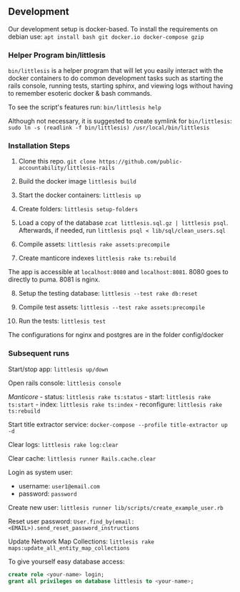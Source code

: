 ## Development

Our development setup is docker-based. To install the requirements on debian use: `apt install bash git docker.io docker-compose gzip`

### Helper Program bin/littlesis

`bin/littlesis` is a helper program that will let you easily interact with the docker containers to do common development tasks such as starting the rails console, running tests, starting sphinx, and viewing logs without having to remember esoteric docker & bash commands.

To see the script's features run: `bin/littlesis help`

Although not necessary, it is suggested to create symlink for `bin/littlesis`: `sudo ln -s (readlink -f bin/littlesis) /usr/local/bin/littlesis`

### Installation Steps

1) Clone this repo. `git clone https://github.com/public-accountability/littlesis-rails`

2) Build the docker image  `littlesis build`

3) Start the docker containers: `littlesis up`

4) Create folders:  `littlesis setup-folders`

5) Load a copy of the database `zcat littlesis.sql.gz | littlesis psql`.
   Afterwards, if needed, run `littlesis psql < lib/sql/clean_users.sql`

6) Compile assets: `littlesis rake assets:precompile`

7) Create manticore indexes `littlesis rake ts:rebuild`

The app is accessible at `localhost:8080` and `localhost:8081`. 8080 goes to directly to puma. 8081 is nginx.

8) Setup the testing database: `littlesis --test rake db:reset`

9) Compile test assets: `littlesis --test rake assets:precompile`

10) Run the tests: ` littlesis test `

The configurations for nginx and postgres are in the folder config/docker

### Subsequent runs

Start/stop app: `littlesis up/down`

Open rails console: `littlesis console`

*Manticore*
    - status: `littlesis rake ts:status`
    - start: `littlesis rake ts:start`
    - index: `littlesis rake ts:index`
    - reconfigure: `littlesis rake ts:rebuild`

Start title extractor service: `docker-compose --profile title-extractor up -d`

Clear logs:  `littlesis rake log:clear`

Clear cache: `littlesis runner Rails.cache.clear`

Login as system user:

* username: `user1@email.com`
* password: `password`

Create new user: `littlesis runner lib/scripts/create_example_user.rb`

Reset user password:  `User.find_by(email: <EMAIL>).send_reset_password_instructions`

Update Network Map Collections: `littlesis rake maps:update_all_entity_map_collections`

To give yourself easy database access:

``` sql
create role <your-name> login;
grant all privileges on database littlesis to <your-name>;
```
